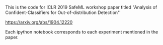 This is the code for ICLR 2019 SafeML workshop paper titled "Analysis of Confident-Classifiers for Out-of-distribution Detection"

https://arxiv.org/abs/1904.12220

Each ipython notebook corresponds to each experiment mentioned in the paper.
